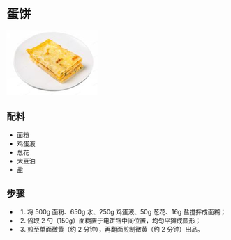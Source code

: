 # 蛋饼

![蛋饼](../images/蛋饼.png)


## 配料
- 面粉
- 鸡蛋液
- 葱花
- 大豆油
- 盐

## 步骤
- 1. 将 500g 面粉、650g 水、250g 鸡蛋液、50g 葱花、16g 盐搅拌成面糊；
- 2. 舀取 2 勺（150g）面糊置于电饼铛中间位置，均匀平摊成圆形；
- 3. 煎至单面微黄（约 2 分钟），再翻面煎制微黄（约 2 分钟）出品。
